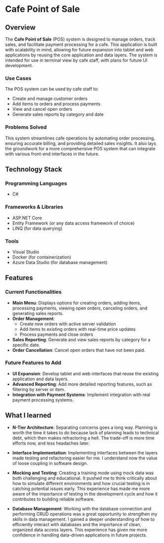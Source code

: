 # Cafe Point of Sale

## Overview

The **Cafe Point of Sale** (POS) system is designed to manage orders, track sales, and facilitate payment processing for a cafe. This application is built with scalability in mind, allowing for future expansion into tablet and web applications by reusing the core application and data layers. The system is intended for use in terminal view by cafe staff, with plans for future UI development.

### Use Cases

The POS system can be used by cafe staff to:
- Create and manage customer orders
- Add items to orders and process payments
- View and cancel open orders
- Generate sales reports by category and date

### Problems Solved

This system streamlines cafe operations by automating order processing, ensuring accurate billing, and providing detailed sales insights. It also lays the groundwork for a more comprehensive POS system that can integrate with various front-end interfaces in the future.

## Technology Stack

### Programming Languages
- C#

### Frameworks & Libraries
- ASP.NET Core
- Entity Framework (or any data access framework of choice)
- LINQ (for data querying)

### Tools
- Visual Studio
- Docker (for containerization)
- Azure Data Studio (for database management)

## Features

### Current Functionalities

- **Main Menu**: Displays options for creating orders, adding items, processing payments, viewing open orders, canceling orders, and generating sales reports.
- **Order Management**: 
  - Create new orders with active server validation
  - Add items to existing orders with real-time price updates
  - Process payments and close orders
- **Sales Reporting**: Generate and view sales reports by category for a specific date.
- **Order Cancellation**: Cancel open orders that have not been paid.

### Future Features to Add

- **UI Expansion**: Develop tablet and web interfaces that reuse the existing application and data layers.
- **Advanced Reporting**: Add more detailed reporting features, such as filtering by server or item.
- **Integration with Payment Systems**: Implement integration with real payment processing systems.

## What I learned

- **N-Tier Architecture**: Separating concerns goes a long way. Planning is worth the time it takes to do because lack of planning leads to technical debt, which then makes refractoring a hell. The trade-off is more time efforts now, and less headaches later. 

- **Interface Implementation**: Implementing interfaces between the layers made testing and refactoring easier for me. I understand now the value of loose coupling in software design. 

- **Mocking and Testing**: Creating a training mode using mock data was both challenging and educational. It pushed me to think critically about how to simulate different environments and how crucial testing is in catching potential issues early. This experience has made me more aware of the importance of testing in the development cycle and how it contributes to building reliable software.

- **Database Management**: Working with the database connection and performing CRUD operations was a great opportunity to strengthen my skills in data management. I gained a deeper understanding of how to efficiently interact with databases and the importance of clean, organized data access layers. This experience has given me more confidence in handling data-driven applications in future projects.

